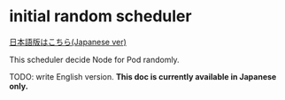 # initial random scheduler

[日本語版はこちら(Japanese ver)](/README.ja.md)

This scheduler decide Node for Pod randomly.

TODO: write English version. **This doc is currently available in Japanese only.**
